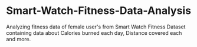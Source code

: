 # Smart-Watch-Fitness-Data-Analysis
Analyzing fitness data of female user's from Smart Watch Fitness Dataset containing data about Calories burned each day, Distance covered each and more.
